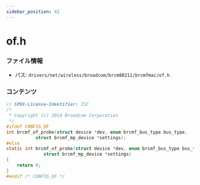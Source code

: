 ```yaml
---
sidebar_position: 41
---
```

# of.h

### ファイル情報

- パス: `drivers/net/wireless/broadcom/brcm80211/brcmfmac/of.h`

### コンテンツ

```h
// SPDX-License-Identifier: ISC
/*
 * Copyright (c) 2014 Broadcom Corporation
 */
#ifdef CONFIG_OF
int brcmf_of_probe(struct device *dev, enum brcmf_bus_type bus_type,
		   struct brcmf_mp_device *settings);
#else
static int brcmf_of_probe(struct device *dev, enum brcmf_bus_type bus_type,
			  struct brcmf_mp_device *settings)
{
	return 0;
}
#endif /* CONFIG_OF */

```
